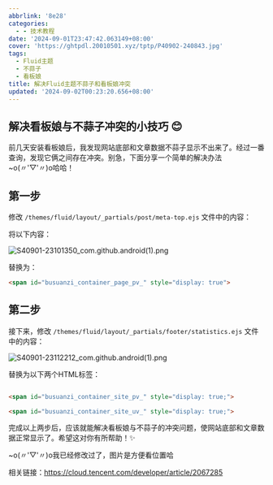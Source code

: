 ```yaml
---
abbrlink: '8e28'
categories:
  - - 技术教程
date: '2024-09-01T23:47:42.063149+08:00'
cover: 'https://ghtpdl.20010501.xyz/tptp/P40902-240843.jpg'
tags:
  - Fluid主题
  - 不蒜子
  - 看板娘
title: 解决Fluid主题不蒜子和看板娘冲突
updated: '2024-09-02T00:23:20.656+08:00'
---
```

## 解决看板娘与不蒜子冲突的小技巧 😊

前几天安装看板娘后，我发现网站底部和文章数据不蒜子显示不出来了。经过一番查询，发现它俩之间存在冲突。别急，下面分享一个简单的解决办法~o(〃'▽'〃)o哈哈！

## 第一步

修改 `/themes/fluid/layout/_partials/post/meta-top.ejs` 文件中的内容：

将以下内容：

![S40901-23101350_com.github.android(1).png](https://ghtpdl.20010501.xyz/tptp/S40901-23101350_com.github.android(1).png)

替换为：

```html
<span id="busuanzi_container_page_pv_" style="display: true">
```

## 第二步

接下来，修改 `/themes/fluid/layout/_partials/footer/statistics.ejs` 文件中的内容：

![S40901-23112212_com.github.android(1).png](https://ghtpdl.20010501.xyz/tptp/S40901-23112212_com.github.android(1).png)

替换为以下两个HTML标签：

```html

<span id="busuanzi_container_site_pv_" style="display: true;">

<span id="busuanzi_container_site_uv_" style="display: true;">

```

完成以上两步后，应该就能解决看板娘与不蒜子的冲突问题，使网站底部和文章数据正常显示了。希望这对你有所帮助！✨

~o(〃'▽'〃)o我已经修改过了，图片是方便看位置哈

相关链接：https://cloud.tencent.com/developer/article/2067285
